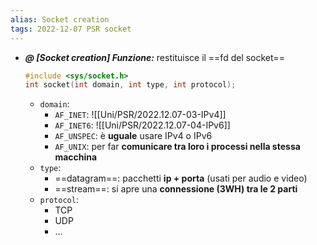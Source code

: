 ```yaml
---
alias: Socket creation
tags: 2022-12-07 PSR socket
---
```


- ***@ [Socket creation] Funzione:***
	 restituisce il ==fd del socket==
	```c
	#include <sys/socket.h>
	int socket(int domain, int type, int protocol);
	```

	- `domain`: 
		- `AF_INET`: ![[Uni/PSR/2022.12.07-03-IPv4]]
		- `AF_INET6`: ![[Uni/PSR/2022.12.07-04-IPv6]]
		- `AF_UNSPEC`: è **uguale** usare IPv4 o IPv6
		- `AF_UNIX`: per far **comunicare tra loro i processi nella stessa macchina**
	- `type`:
		- ==datagram==: pacchetti **ip + porta** (usati per audio e video)
		- ==stream==: si apre una **connessione (3WH) tra le 2 parti**
	- `protocol`:
		- TCP
		- UDP
		- ...

<!--ID: 1670494068991-->


